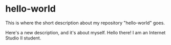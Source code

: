 # hello-world
This is where the short description about my repository "hello-world" goes.

Here's a new description, and it's about myself.  Hello there!  I am an Internet Studio II student.
